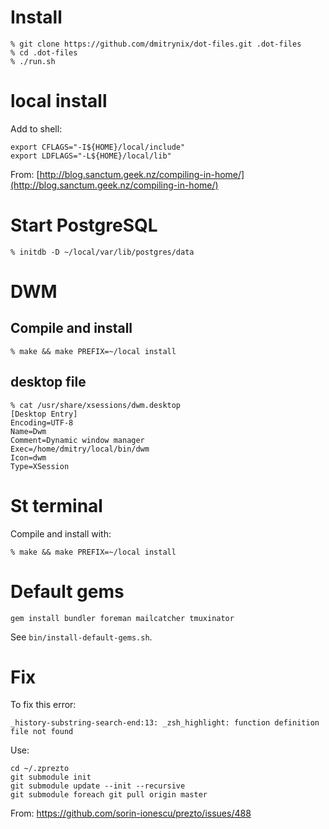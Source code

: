 # Install

    % git clone https://github.com/dmitrynix/dot-files.git .dot-files
    % cd .dot-files
    % ./run.sh

# local install

Add to shell:

    export CFLAGS="-I${HOME}/local/include"
    export LDFLAGS="-L${HOME}/local/lib"

From: [http://blog.sanctum.geek.nz/compiling-in-home/](http://blog.sanctum.geek.nz/compiling-in-home/)

# Start PostgreSQL

    % initdb -D ~/local/var/lib/postgres/data

# DWM

## Compile and install

    % make && make PREFIX=~/local install

## desktop file

    % cat /usr/share/xsessions/dwm.desktop
    [Desktop Entry]
    Encoding=UTF-8
    Name=Dwm
    Comment=Dynamic window manager
    Exec=/home/dmitry/local/bin/dwm
    Icon=dwm
    Type=XSession

# St terminal

Compile and install with:

    % make && make PREFIX=~/local install

# Default gems

    gem install bundler foreman mailcatcher tmuxinator

See `bin/install-default-gems.sh`.

# Fix

To fix this error:

    _history-substring-search-end:13: _zsh_highlight: function definition file not found

Use:

    cd ~/.zprezto
    git submodule init
    git submodule update --init --recursive
    git submodule foreach git pull origin master

From: https://github.com/sorin-ionescu/prezto/issues/488
